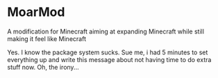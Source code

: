 MoarMod
=======

A modification for Minecraft aiming at expanding Minecraft while still making it feel like Minecraft

Yes. I know the package system sucks. Sue me, i had 5 minutes to set everything up and write this message about not having time to do extra stuff now. Oh, the irony...